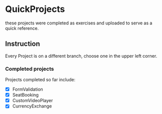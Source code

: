 # QuickProjects

these projects were completed as exercises and uploaded to serve as a quick reference.

## Instruction

Every Project is on a different branch, choose one in the upper left corner.

### Completed projects

Projects completed so far include: 
- [x] FormValidation
- [x] SeatBooking
- [X] CustomVideoPlayer
- [X] CurrencyExchange

